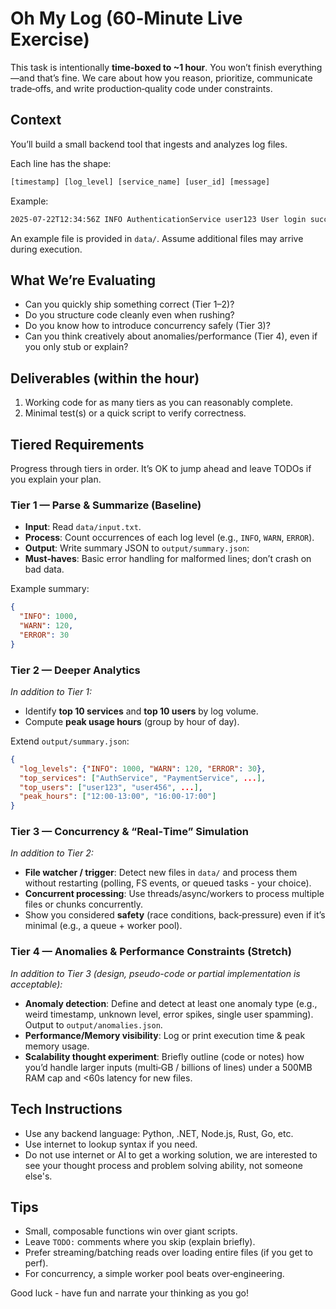 # Oh My Log (60‑Minute Live Exercise)

This task is intentionally **time‑boxed to ~1 hour**. You won’t finish everything—and that’s fine. We care about how you reason, prioritize, communicate trade‑offs, and write production‑quality code under constraints.

## Context

You’ll build a small backend tool that ingests and analyzes log files.

Each line has the shape:

```txt
[timestamp] [log_level] [service_name] [user_id] [message]
```

Example:

```txt
2025-07-22T12:34:56Z INFO AuthenticationService user123 User login successful
```

An example file is provided in `data/`. Assume additional files may arrive during execution.

## What We’re Evaluating

- Can you quickly ship something correct (Tier 1–2)?
- Do you structure code cleanly even when rushing?
- Do you know how to introduce concurrency safely (Tier 3)?
- Can you think creatively about anomalies/performance (Tier 4), even if you only stub or explain?

## Deliverables (within the hour)

1. Working code for as many tiers as you can reasonably complete.
2. Minimal test(s) or a quick script to verify correctness.

## Tiered Requirements

Progress through tiers in order. It’s OK to jump ahead and leave TODOs if you explain your plan.

### Tier 1 — Parse & Summarize (Baseline)

- **Input**: Read `data/input.txt`.
- **Process**: Count occurrences of each log level (e.g., `INFO`, `WARN`, `ERROR`).
- **Output**: Write summary JSON to `output/summary.json`:
- **Must‑haves**: Basic error handling for malformed lines; don’t crash on bad data.

Example summary:

```json
{
  "INFO": 1000,
  "WARN": 120,
  "ERROR": 30
}
```

### Tier 2 — Deeper Analytics

_In addition to Tier 1:_

- Identify **top 10 services** and **top 10 users** by log volume.
- Compute **peak usage hours** (group by hour of day).

Extend `output/summary.json`:

```json
{
  "log_levels": {"INFO": 1000, "WARN": 120, "ERROR": 30},
  "top_services": ["AuthService", "PaymentService", ...],
  "top_users": ["user123", "user456", ...],
  "peak_hours": ["12:00-13:00", "16:00-17:00"]
}
```

### Tier 3 — Concurrency & “Real‑Time” Simulation

_In addition to Tier 2:_

- **File watcher / trigger**: Detect new files in `data/` and process them without restarting (polling, FS events, or queued tasks - your choice).
- **Concurrent processing**: Use threads/async/workers to process multiple files or chunks concurrently.
- Show you considered **safety** (race conditions, back‑pressure) even if it’s minimal (e.g., a queue + worker pool).

### Tier 4 — Anomalies & Performance Constraints (Stretch)

_In addition to Tier 3 (design, pseudo-code or partial implementation is acceptable):_

- **Anomaly detection**: Define and detect at least one anomaly type (e.g., weird timestamp, unknown level, error spikes, single user spamming). Output to `output/anomalies.json`.
- **Performance/Memory visibility**: Log or print execution time & peak memory usage.
- **Scalability thought experiment**: Briefly outline (code or notes) how you’d handle larger inputs (multi‑GB / billions of lines) under a 500MB RAM cap and <60s latency for new files.

## Tech Instructions

- Use any backend language: Python, .NET, Node.js, Rust, Go, etc.
- Use internet to lookup syntax if you need.
- Do not use internet or AI to get a working solution, we are interested to see your thought process and problem solving ability, not someone else's.

## Tips

- Small, composable functions win over giant scripts.
- Leave `TODO:` comments where you skip (explain briefly).
- Prefer streaming/batching reads over loading entire files (if you get to perf).
- For concurrency, a simple worker pool beats over‑engineering.

Good luck - have fun and narrate your thinking as you go!
